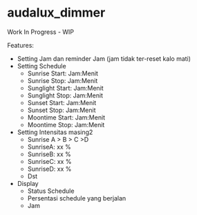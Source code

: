 # audalux_dimmer
Work In Progress - WIP

Features:
- Setting Jam dan reminder Jam (jam tidak ter-reset kalo mati)
- Setting Schedule
  - Sunrise Start: Jam:Menit
  - Sunrise Stop: Jam:Menit
  - Sunglight Start: Jam:Menit
  - Sunglight Stop: Jam:Menit
  - Sunset Start: Jam:Menit
  - Sunset Stop: Jam:Menit
  - Moontime Start: Jam:Menit
  - Moontime Stop: Jam:Menit
- Setting Intensitas masing2
  - Sunrise A > B > C >D
  - SunriseA: xx %
  - SunriseB: xx %
  - SunriseC: xx %
  - SunriseD: xx %
  - Dst
- Display
  - Status Schedule
  - Persentasi schedule yang berjalan
  - Jam
  
